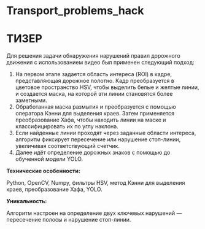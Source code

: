 # Transport_problems_hack

# ТИЗЕР
Для решения задачи обнаружения нарушений правил дорожного движения с использованием видео был применен следующий подход:

1. На первом этапе задается область интереса (ROI) в кадре, представляющая дорожное полотно. Кадр преобразуется в цветовое пространство HSV, чтобы выделить белые и желтые линии, и создается маска, на которой эти линии становятся более заметными.
2. Обработанная маска размытия и преобразуется с помощью оператора Кэнни для выделения краев. Затем применяется преобразование Хафа, чтобы находить линии на маске и классифицировать их по углу наклона.
3. Если найденные линии проходят через заданные области интереса, алгоритм фиксирует пересечение или нарушение стоп-линии, увеличивая соответствующий счетчик.
4. Далее идёт определение дорожных знаков с помощью до обученной модели YOLO. 

**Технические особенности:** 

Python, OpenCV, Numpy, фильтры HSV, метод Кэнни для выделения краев, преобразование Хафа, YOLO.

**Уникальность:**

Алгоритм настроен на определение двух ключевых нарушений — пересечение полосы и нарушение стоп-линии.
